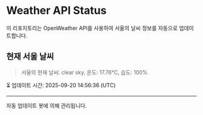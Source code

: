 
# Weather API Status

이 리포지토리는 OpenWeather API를 사용하여 서울의 날씨 정보를 자동으로 업데이트합니다.

## 현재 서울 날씨
> 서울의 현재 날씨: clear sky, 온도: 17.76°C, 습도: 100%

⏳ 업데이트 시간: 2025-09-20 14:56:36 (UTC)

---
자동 업데이트 봇에 의해 관리됩니다.
